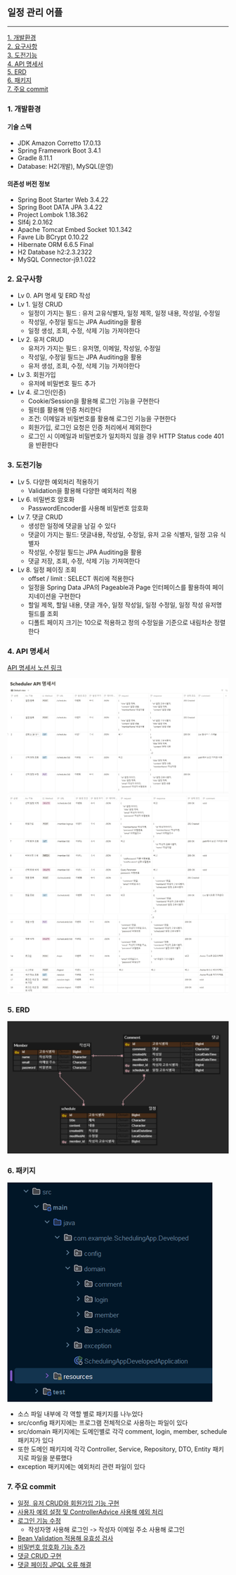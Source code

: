 ## 일정 관리 어플

---

[1. 개발환경](#1-개발환경)<br>
[2. 요구사항](#2-요구사항)<br>
[3. 도전기능](#3-도전기능)<br>
[4. API 명세서](#4-API-명세서)<br>
[5. ERD](#5-ERD)<br>
[6. 패키지](#6-패키지)<br>
[7. 주요 commit](#7-주요-commit)


### 1. 개발환경
   
#### 기술 스택
   
+ JDK Amazon Corretto 17.0.13
+ Spring Framework Boot 3.4.1
+ Gradle 8.11.1
+ Database: H2(개발), MySQL(운영)

#### 의존성 버전 정보

+ Spring Boot Starter Web 3.4.22
+ Spring Boot DATA JPA 3.4.22
+ Project Lombok 1.18.362
+ Slf4j 2.0.162
+ Apache Tomcat Embed Socket 10.1.342
+ Favre Lib BCrypt 0.10.22
+ Hibernate ORM 6.6.5 Final
+ H2 Database h2:2.3.2322
+ MySQL Connector-j9.1.022

### 2. 요구사항

+ Lv 0. API 명세 및 ERD 작성
+ Lv 1. 일정 CRUD
  + 일정이 가지는 필드 : 유저 고유식별자, 일정 제목, 일정 내용, 작성일, 수정일
  + 작성일, 수정일 필드는 JPA Auditing을 활용
  + 일정 생성, 조회, 수정, 삭제 기능 가져야한다
+ Lv 2. 유저 CRUD
  + 유저가 가지는 필드 : 유저명, 이메일, 작성일, 수정일
  + 작성일, 수정일 필드는 JPA Auditing을 활용
  + 유저 생성, 조회, 수정, 삭제 기능 가져야한다
+ Lv 3. 회원가입
  + 유저에 비밀번호 필드 추가
+ Lv 4. 로그인(인증)
  + Cookie/Session을 활용해 로그인 기능을 구현한다
  + 필터를 활용해 인증 처리한다
  + 조건: 이메일과 비밀번호를 활용해 로그인 기능을 구현한다
  + 회원가입, 로그인 요청은 인증 처리에서 제외한다
  + 로그인 시 이메일과 비밀번호가 일치하지 않을 경우 HTTP Status code 401을 반환한다

### 3. 도전기능

+ Lv 5. 다양한 예외처리 적용하기
  + Validation을 활용해 다양한 예외처리 적용
+ Lv 6. 비밀번호 암호화 
  + PasswordEncoder를 사용해 비밀번호 암호화
+ Lv 7. 댓글 CRUD
  + 생성한 일정에 댓글을 남길 수 있다
  + 댓글이 가지는 필드: 댓글내용, 작성일, 수정일, 유저 고유 식별자, 일정 고유 식별자
  + 작성일, 수정일 필드는 JPA Auditing을 활용
  + 댓글 저장, 조회, 수정, 삭제 기능 가져여한다
+ Lv 8. 일정 페이징 조회
  + offset / limit : SELECT 쿼리에 적용한다
  + 일정을 Spring Data JPA의 Pageable과 Page 인터페이스를 활용하여 페이지네이션을 구현한다
  + 할일 제목, 할일 내용, 댓글 개수, 일정 작성일, 일정 수정일, 일정 작성 유저명 필드를 조회
  + 디폴트 페이지 크기는 10으로 적용하고 정의 수정일을 기준으로 내림차순 정렬한다

### 4. API 명세서

[API 명세서 노션 링크](https://www.notion.so/198890e2b4ff80aea130dc4580364bbd?v=198890e2b4ff81f28621000cc29261ab&pvs=4)

![API명세서1](/image/API명세서1.png)
![API명세서2](/image/API명세서2.png)
![API명세서3](/image/API명세서3.png)

### 5. ERD

![ERD](/image/schedulerERD.png)

### 6. 패키지

![package](/image/package.png)

+ 소스 파일 내부에 각 역할 별로 패키지를 나누었다
+ src/config 패키지에는 프로그램 전체적으로 사용하는 파일이 있다
+ src/domain 패키지에는 도메인별로 각각 comment, login, member, schedule 패키지가 있다
+ 또한 도메인 패키지에 각각 Controller, Service, Repository, DTO, Entity 패키지로 파일을 분류했다
+ exception 패키지에는 예외처리 관련 파일이 있다

### 7. 주요 commit

+ [일정, 유저 CRUD와 회원가입 기능 구현](https://github.com/Hokirby/Scheduler/commit/2c178ed115a43d7215f457c0b69a8a0572389a50)<br>
+ [사용자 예외 설정 및 ControllerAdvice 사용해 예외 처리](https://github.com/Hokirby/Scheduler/commit/800cee24716dd0f7d209b7c4ad07ff3a9991afea)<br>
+ [로그인 기능 수정](https://github.com/Hokirby/Scheduler/commit/19feb0711cc57149c7de0821f8e3c38147b04551)<br>
  + 작성자명 사용해 로그인 -> 작성자 이메일 주소 사용해 로그인<br>
+ [Bean Validation 적용해 유효성 검사](https://github.com/Hokirby/Scheduler/commit/90aa5d67300675d69f4721f0d066e59f7ce9770a)<br>
+ [비밀번호 암호화 기능 추가](https://github.com/Hokirby/Scheduler/commit/58e433fe9aa4b5ad4a53ce23677ace31bc08682d)<br>
+ [댓글 CRUD 구현](https://github.com/Hokirby/Scheduler/commit/b8bdfc1307475e6962f0024d08b5b86d7df64f6d)<br>
+ [댓글 페이징 JPQL 오류 해결](https://github.com/Hokirby/Scheduler/commit/8829fbca68678776c63b5a9fed799d39204c29a7)


